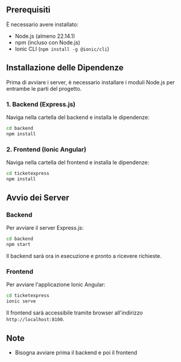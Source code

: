 ## Prerequisiti

È necessario avere installato:
- Node.js (almeno 22.14.1)
- npm (incluso con Node.js)
- Ionic CLI (`npm install -g @ionic/cli`)

## Installazione delle Dipendenze

Prima di avviare i server, è necessario installare i moduli Node.js per entrambe le parti del progetto.

### 1. Backend (Express.js)

Naviga nella cartella del backend e installa le dipendenze:

```bash
cd backend
npm install
```

### 2. Frontend (Ionic Angular)

Naviga nella cartella del frontend e installa le dipendenze:

```bash
cd ticketexpress
npm install
```

## Avvio dei Server

### Backend

Per avviare il server Express.js:

```bash
cd backend
npm start
```

Il backend sarà ora in esecuzione e pronto a ricevere richieste.

### Frontend

Per avviare l'applicazione Ionic Angular:

```bash
cd ticketexpress
ionic serve
```

Il frontend sarà accessibile tramite browser all'indirizzo `http://localhost:8100`.

## Note

- Bisogna avviare prima il backend e poi il frontend
